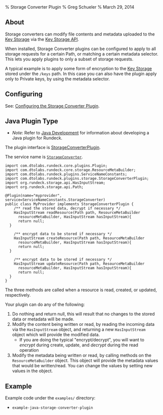 % Storage Converter Plugin
% Greg Schueler
% March 29, 2014

## About

Storage converters can modify file contents and metadata uploaded to the [Key Storage](../administration/security/key-storage.html) via the [Key Storage API](../api/index.html#key-storage).

When installed, Storage Converter plugins can be configured to apply to all storage requests for a certain Path, or matching a certain metadata selector.  This lets you apply plugins to only a subset of storage requests.

A typical example is to apply some form of encryption to the [Key Storage](../administration/security/key-storage.html) stored under the `/keys` path.  In this case you can also have the plugin apply only to Private keys, by using the metadata selector.

## Configuring

See: [Configuring the Storage Converter Plugin](../administration/security/key-storage.html#configuring-the-storage-converter-plugin).

## Java Plugin Type

* *Note*: Refer to [Java Development](plugin-development.html#java-plugin-development) for information about developing a Java plugin for Rundeck.

The plugin interface is [StorageConverterPlugin](../javadoc/com/dtolabs/rundeck/plugins/storage/StorageConverterPlugin.html).

The service name is [`StorageConverter`](../javadoc/com/dtolabs/rundeck/plugins/ServiceNameConstants.html#StorageConverter).

~~~~~ {.java}
import com.dtolabs.rundeck.core.plugins.Plugin;
import com.dtolabs.rundeck.core.storage.ResourceMetaBuilder;
import com.dtolabs.rundeck.plugins.ServiceNameConstants;
import com.dtolabs.rundeck.plugins.storage.StorageConverterPlugin;
import org.rundeck.storage.api.HasInputStream;
import org.rundeck.storage.api.Path;

@Plugin(name="myprovider", service=ServiceNameConstants.StorageConverter)
public class MyProvider implements StorageConverterPlugin {
    /** read the stored data, decrypt if necessary */
    HasInputStream readResource(Path path, ResourceMetaBuilder
      resourceMetaBuilder, HasInputStream hasInputStream){
      return null;
  }

    /** encrypt data to be stored if necessary */
    HasInputStream createResource(Path path, ResourceMetaBuilder
      resourceMetaBuilder, HasInputStream hasInputStream){
      return null;
  }

    /** encrypt data to be stored if necessary */
    HasInputStream updateResource(Path path, ResourceMetaBuilder
      resourceMetaBuilder, HasInputStream hasInputStream){
      return null;
  }
}
~~~~~

The three methods are called when a resource is read, created, or updated, respectively.

Your plugin can do any of the following:

1. Do nothing and return null, this will result that no changes to the stored data or metadata will be made.
2. Modify the content being written or read, by reading the incoming data via the `HasInputStream` object, and returning a new `HasInputStream` object which will provide the modified data.
    - If you are doing the typical "encrypt/decrypt", you will want to *encrypt* during create, update, and *decrypt* during the read operation
3. Modify the metadata being written or read, by calling methods on the `ResourceMetaBuilder` object.  This object will provide the metadata values that would be written/read.  You can change the values by setting new values in the object.

## Example

Example code under the `examples/` directory:

* `example-java-storage-converter-plugin`